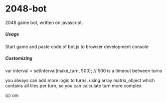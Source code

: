 2048-bot
========

2048 game bot, written on javascript.


##### Usage

Start game and paste code of bot.js to browser development console


##### Customizing

var interval = setInterval(make_turn, 500); // 500 is a timeout between turns 

you always can add more logic to turns, using array matrix_object which contains all tiles per turn, 
so you can calculate turn more complex


(c) om